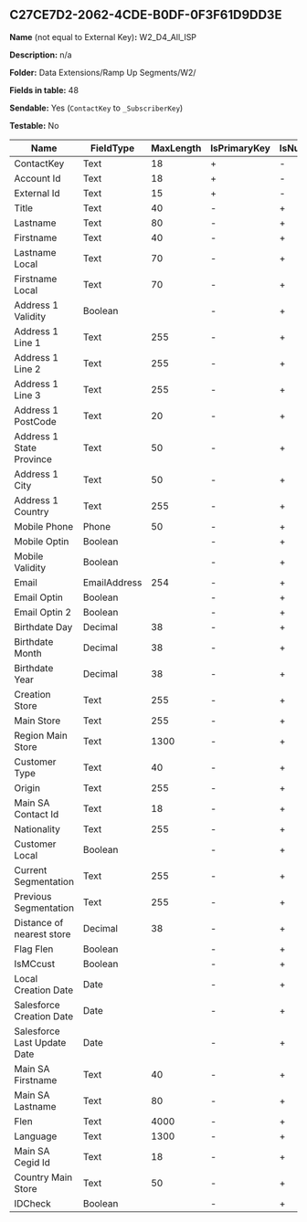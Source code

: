 ## C27CE7D2-2062-4CDE-B0DF-0F3F61D9DD3E

**Name** (not equal to External Key)**:** W2_D4_All_ISP

**Description:** n/a

**Folder:** Data Extensions/Ramp Up Segments/W2/

**Fields in table:** 48

**Sendable:** Yes (`ContactKey` to `_SubscriberKey`)

**Testable:** No

| Name | FieldType | MaxLength | IsPrimaryKey | IsNullable | DefaultValue |
| --- | --- | --- | --- | --- | --- |
| ContactKey | Text | 18 | + | - |  |
| Account Id | Text | 18 | + | - |  |
| External Id | Text | 15 | + | - |  |
| Title | Text | 40 | - | + |  |
| Lastname | Text | 80 | - | + |  |
| Firstname | Text | 40 | - | + |  |
| Lastname Local | Text | 70 | - | + |  |
| Firstname Local | Text | 70 | - | + |  |
| Address 1 Validity | Boolean |  | - | + |  |
| Address 1 Line 1 | Text | 255 | - | + |  |
| Address 1 Line 2 | Text | 255 | - | + |  |
| Address 1 Line 3 | Text | 255 | - | + |  |
| Address 1 PostCode | Text | 20 | - | + |  |
| Address 1 State Province | Text | 50 | - | + |  |
| Address 1 City | Text | 50 | - | + |  |
| Address 1 Country | Text | 255 | - | + |  |
| Mobile Phone | Phone | 50 | - | + |  |
| Mobile Optin | Boolean |  | - | + |  |
| Mobile Validity | Boolean |  | - | + |  |
| Email | EmailAddress | 254 | - | + |  |
| Email Optin | Boolean |  | - | + |  |
| Email Optin 2 | Boolean |  | - | + |  |
| Birthdate Day | Decimal | 38 | - | + |  |
| Birthdate Month | Decimal | 38 | - | + |  |
| Birthdate Year | Decimal | 38 | - | + |  |
| Creation Store | Text | 255 | - | + |  |
| Main Store | Text | 255 | - | + |  |
| Region Main Store | Text | 1300 | - | + |  |
| Customer Type | Text | 40 | - | + |  |
| Origin | Text | 255 | - | + |  |
| Main SA Contact Id | Text | 18 | - | + |  |
| Nationality | Text | 255 | - | + |  |
| Customer Local | Boolean |  | - | + |  |
| Current Segmentation | Text | 255 | - | + |  |
| Previous Segmentation | Text | 255 | - | + |  |
| Distance of nearest store | Decimal | 38 | - | + |  |
| Flag Flen | Boolean |  | - | + |  |
| IsMCcust | Boolean |  | - | + |  |
| Local Creation Date | Date |  | - | + |  |
| Salesforce Creation Date | Date |  | - | + |  |
| Salesforce Last Update Date | Date |  | - | + |  |
| Main SA Firstname | Text | 40 | - | + |  |
| Main SA Lastname | Text | 80 | - | + |  |
| Flen | Text | 4000 | - | + |  |
| Language | Text | 1300 | - | + |  |
| Main SA Cegid Id | Text | 18 | - | + |  |
| Country Main Store | Text | 50 | - | + |  |
| IDCheck | Boolean |  | - | + |  |
